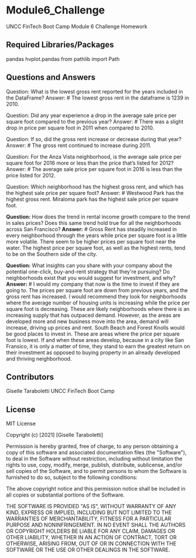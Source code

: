 # Module6_ChallengeUNCC FinTech Boot Camp Module 6 Challenge Homework## Required Libraries/Packages ##pandas hvplot.pandasfrom pathlib import Path## Questions and Answers ## Question: What is the lowest gross rent reported for the years included in the DataFrame?	Answer: # The lowest gross rent in the dataframe is 1239 in 2010.Question: Did any year experience a drop in the average sale price per square foot compared to the previous year?	Answer: # There was a slight drop in price per square foot in 2011 when compared to 2010.Question: If so, did the gross rent increase or decrease during that year?	Answer: # The gross rent continued to increase during 2011.Question: For the Anza Vista neighborhood, is the average sale price per square foot for 2016 more or less than the price that’s listed for 2012?	Answer: # The average sale price per square foot in 2016 is less than the price listed for 2012.Question: Which neighborhood has the highest gross rent, and which has the highest sale price per square foot?	Answer: # Westwood Park has the highest gross rent. Miraloma park has the highest sale price per square foot.**Question:**  How does the trend in rental income growth compare to the trend in sales prices? Does this same trend hold true for all the neighborhoods across San Francisco?	**Answer:** # Gross Rent has steadily increased in every neighborhood through the years while price per square foot is a little more volatile. There seem to be higher prices per square foot near the water. The highest price per square foot, as well as the highest rents, tend to be on the Southern side of the city. **Question:** What insights can you share with your company about the potential one-click, buy-and-rent strategy that they're pursuing? Do neighborhoods exist that you would suggest for investment, and why?	**Answer:** # I would my company that now is the time to invest if they are going to. The prices per square foot are down from previous years, and the gross rent has increased. I would recommend they look for neighborhoods where the average number of housing units is increasing while the price per square foot is decreasing. These are likely neighborhoods where there is an increasing supply that has outpaced demand. However, as the areas are developed more and new business move into the area, demand will increase, driving up prices and rent. South Beach and Forest Knolls would be good places to invest in. These are areas where the price per square foot is lowest. If and when these areas develop, because in a city like San Fransico, it is only a matter of time, they stand to earn the greatest return on their investment as opposed to buying property in an already developed and thriving neighborhood. ## Contributors ##Giselle TarabolettiUNCC FinTech Boot Camp## License ##MIT LicenseCopyright (c) [2021] [Giselle Taraboletti]Permission is hereby granted, free of charge, to any person obtaining a copyof this software and associated documentation files (the "Software"), to dealin the Software without restriction, including without limitation the rightsto use, copy, modify, merge, publish, distribute, sublicense, and/or sellcopies of the Software, and to permit persons to whom the Software isfurnished to do so, subject to the following conditions:The above copyright notice and this permission notice shall be included in allcopies or substantial portions of the Software.THE SOFTWARE IS PROVIDED "AS IS", WITHOUT WARRANTY OF ANY KIND, EXPRESS ORIMPLIED, INCLUDING BUT NOT LIMITED TO THE WARRANTIES OF MERCHANTABILITY,FITNESS FOR A PARTICULAR PURPOSE AND NONINFRINGEMENT. IN NO EVENT SHALL THEAUTHORS OR COPYRIGHT HOLDERS BE LIABLE FOR ANY CLAIM, DAMAGES OR OTHERLIABILITY, WHETHER IN AN ACTION OF CONTRACT, TORT OR OTHERWISE, ARISING FROM,OUT OF OR IN CONNECTION WITH THE SOFTWARE OR THE USE OR OTHER DEALINGS IN THESOFTWARE.